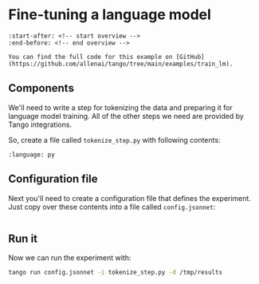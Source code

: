 # Fine-tuning a language model

```{include} ../../../examples/train_lm/README.md
:start-after: <!-- start overview -->
:end-before: <!-- end overview -->
```

```{tip}
You can find the full code for this example on [GitHub](https://github.com/allenai/tango/tree/main/examples/train_lm).
```

## Components

We'll need to write a step for tokenizing the data and preparing it for language model training.
All of the other steps we need are provided by Tango integrations.

So, create a file called `tokenize_step.py` with following contents:

```{literalinclude} ../../../examples/train_lm/tokenize_step.py
:language: py
```

## Configuration file

Next you'll need to create a configuration file that defines the experiment. Just copy over these contents into a file called `config.jsonnet`:


```{literalinclude} ../../../examples/train_lm/config.jsonnet
```

## Run it

Now we can run the experiment with:

```bash
tango run config.jsonnet -i tokenize_step.py -d /tmp/results
```
